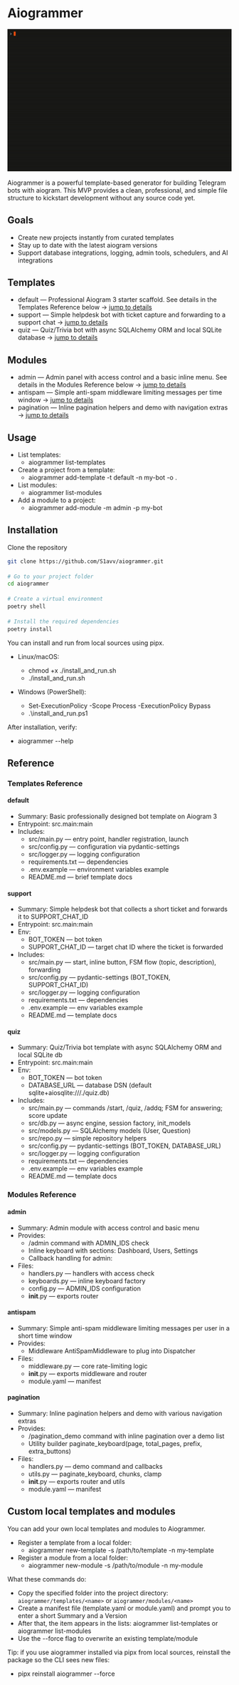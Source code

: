 # Aiogrammer

![Demo](data/demo.gif)

Aiogrammer is a powerful template-based generator for building Telegram bots with aiogram. This MVP provides a clean, professional, and simple file structure to kickstart development without any source code yet.

## Goals
- Create new projects instantly from curated templates
- Stay up to date with the latest aiogram versions
- Support database integrations, logging, admin tools, schedulers, and AI integrations

## Templates
- default — Professional Aiogram 3 starter scaffold. See details in the Templates Reference below → [jump to details](#templates-reference)
- support — Simple helpdesk bot with ticket capture and forwarding to a support chat → [jump to details](#templates-reference)
- quiz — Quiz/Trivia bot with async SQLAlchemy ORM and local SQLite database → [jump to details](#templates-reference)

## Modules
- admin — Admin panel with access control and a basic inline menu. See details in the Modules Reference below → [jump to details](#modules-reference)
- antispam — Simple anti-spam middleware limiting messages per time window → [jump to details](#modules-reference)
- pagination — Inline pagination helpers and demo with navigation extras → [jump to details](#modules-reference)

## Usage
- List templates:
  - aiogrammer list-templates
- Create a project from a template:
  - aiogrammer add-template -t default -n my-bot -o .
- List modules:
  - aiogrammer list-modules
- Add a module to a project:
  - aiogrammer add-module -m admin -p my-bot

## Installation

Clone the repository

```bash
git clone https://github.com/S1avv/aiogrammer.git

# Go to your project folder
cd aiogrammer

# Create a virtual environment
poetry shell

# Install the required dependencies
poetry install
```

You can install and run from local sources using pipx.

- Linux/macOS:
  - chmod +x ./install_and_run.sh
  - ./install_and_run.sh

- Windows (PowerShell):
  - Set-ExecutionPolicy -Scope Process -ExecutionPolicy Bypass
  - .\install_and_run.ps1

After installation, verify:
- aiogrammer --help

## Reference

### Templates Reference
#### default
- Summary: Basic professionally designed bot template on Aiogram 3
- Entrypoint: src.main:main
- Includes:
  - src/main.py — entry point, handler registration, launch
  - src/config.py — configuration via pydantic-settings
  - src/logger.py — logging configuration
  - requirements.txt — dependencies
  - .env.example — environment variables example
  - README.md — brief template docs

#### support
- Summary: Simple helpdesk bot that collects a short ticket and forwards it to SUPPORT_CHAT_ID
- Entrypoint: src.main:main
- Env:
  - BOT_TOKEN — bot token
  - SUPPORT_CHAT_ID — target chat ID where the ticket is forwarded
- Includes:
  - src/main.py — start, inline button, FSM flow (topic, description), forwarding
  - src/config.py — pydantic-settings (BOT_TOKEN, SUPPORT_CHAT_ID)
  - src/logger.py — logging configuration
  - requirements.txt — dependencies
  - .env.example — env variables example
  - README.md — template docs

#### quiz
- Summary: Quiz/Trivia bot template with async SQLAlchemy ORM and local SQLite db
- Entrypoint: src.main:main
- Env:
  - BOT_TOKEN — bot token
  - DATABASE_URL — database DSN (default sqlite+aiosqlite:///./quiz.db)
- Includes:
  - src/main.py — commands /start, /quiz, /addq; FSM for answering; score update
  - src/db.py — async engine, session factory, init_models
  - src/models.py — SQLAlchemy models (User, Question)
  - src/repo.py — simple repository helpers
  - src/config.py — pydantic-settings (BOT_TOKEN, DATABASE_URL)
  - src/logger.py — logging configuration
  - requirements.txt — dependencies
  - .env.example — env variables example
  - README.md — template docs

### Modules Reference
#### admin
- Summary: Admin module with access control and basic menu
- Provides:
  - /admin command with ADMIN_IDS check
  - Inline keyboard with sections: Dashboard, Users, Settings
  - Callback handling for admin:<section>
- Files:
  - handlers.py — handlers with access check
  - keyboards.py — inline keyboard factory
  - config.py — ADMIN_IDS configuration
  - __init__.py — exports router

#### antispam
- Summary: Simple anti-spam middleware limiting messages per user in a short time window
- Provides:
  - Middleware AntiSpamMiddleware to plug into Dispatcher
- Files:
  - middleware.py — core rate-limiting logic
  - __init__.py — exports middleware and router
  - module.yaml — manifest

#### pagination
- Summary: Inline pagination helpers and demo with various navigation extras
- Provides:
  - /pagination_demo command with inline pagination over a demo list
  - Utility builder paginate_keyboard(page, total_pages, prefix, extra_buttons)
- Files:
  - handlers.py — demo command and callbacks
  - utils.py — paginate_keyboard, chunks, clamp
  - __init__.py — exports router and utils
  - module.yaml — manifest

## Custom local templates and modules

You can add your own local templates and modules to Aiogrammer.

- Register a template from a local folder:
  - aiogrammer new-template -s /path/to/template -n my-template
- Register a module from a local folder:
  - aiogrammer new-module -s /path/to/module -n my-module

What these commands do:
- Copy the specified folder into the project directory: `aiogrammer/templates/<name>` or `aiogrammer/modules/<name>`
- Create a manifest file (template.yaml or module.yaml) and prompt you to enter a short Summary and a Version
- After that, the item appears in the lists: aiogrammer list-templates or aiogrammer list-modules
- Use the --force flag to overwrite an existing template/module

Tip: if you use aiogrammer installed via pipx from local sources, reinstall the package so the CLI sees new files:
- pipx reinstall aiogrammer --force
